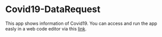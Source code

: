 # Covid19-DataRequest

This app shows information of Covid19. 
You can access and run the app easly in a web code editor via this [link](https://repl.it/@MatheusPesegogi/Covid19-DataRequest-Python).